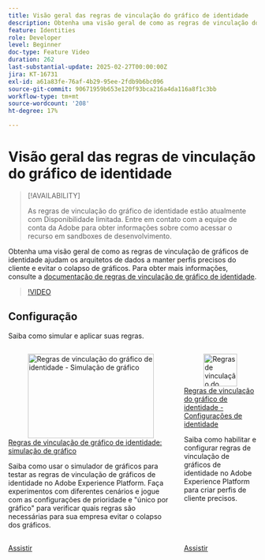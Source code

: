 ```yaml
---
title: Visão geral das regras de vinculação do gráfico de identidade
description: Obtenha uma visão geral de como as regras de vinculação do gráfico de identidade ajudam arquitetos de dados a manter perfis precisos de clientes e evitar o colapso do gráfico.
feature: Identities
role: Developer
level: Beginner
doc-type: Feature Video
duration: 262
last-substantial-update: 2025-02-27T00:00:00Z
jira: KT-16731
exl-id: a61a83fe-76af-4b29-95ee-2fdb9b6bc096
source-git-commit: 90671959b653e120f93bca216a4da116a8f1c3bb
workflow-type: tm+mt
source-wordcount: '208'
ht-degree: 17%

---
```


# Visão geral das regras de vinculação do gráfico de identidade

>[!AVAILABILITY]
>
>As regras de vinculação do gráfico de identidade estão atualmente com Disponibilidade limitada. Entre em contato com a equipe de conta da Adobe para obter informações sobre como acessar o recurso em sandboxes de desenvolvimento.

Obtenha uma visão geral de como as regras de vinculação de gráficos de identidade ajudam os arquitetos de dados a manter perfis precisos do cliente e evitar o colapso de gráficos. Para obter mais informações, consulte a [documentação de regras de vinculação de gráfico de identidade](https://experienceleague.adobe.com/pt-br/docs/experience-platform/identity/features/identity-graph-linking-rules/overview).

>[!VIDEO](https://video.tv.adobe.com/v/3448277/?learn=on&enablevpops&captions=por_br)

## Configuração

Saiba como simular e aplicar suas regras.

<!-- CARDS
* graph-simulation.md
* identity-settings.md
-->
<!-- START CARDS HTML - DO NOT MODIFY BY HAND -->
<div class="columns">
    <div class="column is-half-tablet is-half-desktop is-one-third-widescreen" aria-label="Identity graph linking rules - Graph Simulation">
        <div class="card" style="height: 100%; display: flex; flex-direction: column; height: 100%;">
            <div class="card-image">
                <figure class="image x-is-16by9">
                    <a href="graph-simulation.md" title="Regras de vinculação do gráfico de identidade - Simulação de gráfico" target="_blank" rel="referrer">
                        <img class="is-bordered-r-small" src="https://video.tv.adobe.com/v/3444048/?format=jpeg&nocache=1747355376342&captions=por_br" alt="Regras de vinculação do gráfico de identidade - Simulação de gráfico"
                             style="width: 100%; aspect-ratio: 16 / 9; object-fit: cover; overflow: hidden; display: block; margin: auto;">
                    </a>
                </figure>
            </div>
            <div class="card-content is-padded-small" style="display: flex; flex-direction: column; flex-grow: 1; justify-content: space-between;">
                <div class="top-card-content">
                    <p class="headline is-size-6 has-text-weight-bold">
                        <a href="graph-simulation.md" target="_blank" rel="referrer" title="Regras de vinculação do gráfico de identidade - Simulação de gráfico">Regras de vinculação de gráfico de identidade: simulação de gráfico</a>
                    </p>
                    <p class="is-size-6">Saiba como usar o simulador de gráficos para testar as regras de vinculação de gráficos de identidade no Adobe Experience Platform. Faça experimentos com diferentes cenários e jogue com as configurações de prioridade e "único por gráfico" para verificar quais regras são necessárias para sua empresa evitar o colapso dos gráficos.</p>
                </div>
                <a href="graph-simulation.md" target="_blank" rel="referrer" class="spectrum-Button spectrum-Button--outline spectrum-Button--primary spectrum-Button--sizeM" style="align-self: flex-start; margin-top: 1rem;">
                    <span class="spectrum-Button-label has-no-wrap has-text-weight-bold">Assistir</span>
                </a>
            </div>
        </div>
    </div>
    <div class="column is-half-tablet is-half-desktop is-one-third-widescreen" aria-label="Identity graph linking rules - Identity settings">
        <div class="card" style="height: 100%; display: flex; flex-direction: column; height: 100%;">
            <div class="card-image">
                <figure class="image x-is-16by9">
                    <a href="identity-settings.md" title="Regras de vinculação do gráfico de identidade - Configurações de identidade" target="_blank" rel="referrer">
                        <img class="is-bordered-r-small" src="https://video.tv.adobe.com/v/3458487/?format=jpeg&nocache=1747355376336" alt="Regras de vinculação do gráfico de identidade - Configurações de identidade"
                             style="width: 100%; aspect-ratio: 16 / 9; object-fit: cover; overflow: hidden; display: block; margin: auto;">
                    </a>
                </figure>
            </div>
            <div class="card-content is-padded-small" style="display: flex; flex-direction: column; flex-grow: 1; justify-content: space-between;">
                <div class="top-card-content">
                    <p class="headline is-size-6 has-text-weight-bold">
                        <a href="identity-settings.md" target="_blank" rel="referrer" title="Regras de vinculação do gráfico de identidade - Configurações de identidade">Regras de vinculação do gráfico de identidade - Configurações de identidade</a>
                    </p>
                    <p class="is-size-6">Saiba como habilitar e configurar regras de vinculação de gráficos de identidade no Adobe Experience Platform para criar perfis de cliente precisos.</p>
                </div>
                <a href="identity-settings.md" target="_blank" rel="referrer" class="spectrum-Button spectrum-Button--outline spectrum-Button--primary spectrum-Button--sizeM" style="align-self: flex-start; margin-top: 1rem;">
                    <span class="spectrum-Button-label has-no-wrap has-text-weight-bold">Assistir</span>
                </a>
            </div>
        </div>
    </div>
</div>
<!-- END CARDS HTML - DO NOT MODIFY BY HAND -->
